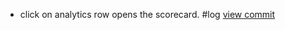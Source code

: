 - click on analytics row opens the scorecard. #log [view commit](http://gitlab.com/christophe-g/pre-ignition/commit/36fc281d22c75ea75090e4e8a50c7e48e40fc0ab) 